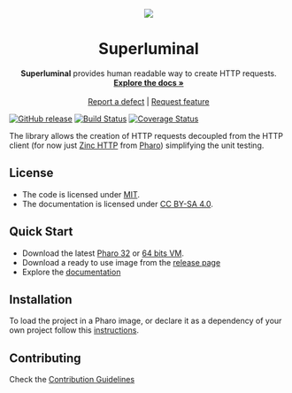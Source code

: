 <p align="center"><img src="assets/logos/128x128.png">
 <h1 align="center">Superluminal</h1>
  <p align="center">
    <b>Superluminal</b> provides human readable way to create HTTP requests.
    <br>
    <a href="docs/"><strong>Explore the docs »</strong></a>
    <br>
    <br>
    <a href="https://github.com/ba-st/Superluminal/issues/new?labels=Type%3A+Defect">Report a defect</a>
    |
    <a href="https://github.com/ba-st/Superluminal/issues/new?labels=Type%3A+Feature">Request feature</a>
  </p>
</p>

[![GitHub release](https://img.shields.io/github/release/ba-st/Superluminal.svg)](https://github.com/ba-st/Superluminal/releases/latest)
[![Build Status](https://travis-ci.com/ba-st/Superluminal.svg?branch=release-candidate)](https://travis-ci.com/ba-st/Superluminal)
[![Coverage Status](https://coveralls.io/repos/github/ba-st/Superluminal/badge.svg?branch=release-candidate)](https://coveralls.io/github/ba-st/Superluminal?branch=release-candidate)

The library allows the creation of HTTP requests decoupled from the HTTP client (for now just [Zinc HTTP](http://zn.stfx.eu/zn/index.html) from [Pharo](http://pharo.org/)) simplifying the unit testing.

## License
- The code is licensed under [MIT](LICENSE).
- The documentation is licensed under [CC BY-SA 4.0](http://creativecommons.org/licenses/by-sa/4.0/).

## Quick Start

- Download the latest [Pharo 32](https://get.pharo.org/) or [64 bits VM](https://get.pharo.org/64/).
- Download a ready to use image from the [release page](https://github.com/ba-st/Superluminal/releases/latest)
- Explore the [documentation](docs/)

## Installation

To load the project in a Pharo image, or declare it as a dependency of your own project follow this [instructions](docs/Installation.md).

## Contributing

Check the [Contribution Guidelines](CONTRIBUTING.md)
